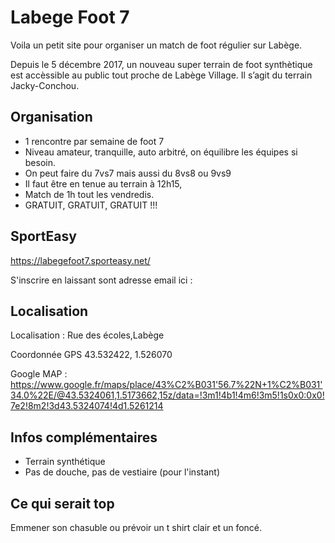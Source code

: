# Labege Foot 7
 

Voila un petit site pour organiser un match de foot régulier sur Labège.

Depuis le 5 décembre 2017, un nouveau super terrain de foot synthètique est accèssible au public tout proche de Labège Village. Il s’agit du terrain Jacky-Conchou.

## Organisation

- 1 rencontre par semaine de foot 7
- Niveau amateur, tranquille, auto arbitré, on équilibre les équipes si besoin.
- On peut faire du 7vs7 mais aussi du 8vs8 ou 9vs9
- Il faut être en tenue au terrain à 12h15,
- Match de 1h tout les vendredis.
- GRATUIT, GRATUIT, GRATUIT !!!

## SportEasy

https://labegefoot7.sporteasy.net/

S'inscrire en laissant sont adresse email ici :


## Localisation
  
Localisation : Rue des écoles,Labège

Coordonnée GPS  43.532422, 1.526070

Google MAP : https://www.google.fr/maps/place/43%C2%B031'56.7%22N+1%C2%B031'34.0%22E/@43.5324061,1.5173662,15z/data=!3m1!4b1!4m6!3m5!1s0x0:0x0!7e2!8m2!3d43.5324074!4d1.5261214

 
## Infos complémentaires

- Terrain synthétique
- Pas de douche, pas de vestiaire (pour l'instant)

## Ce qui serait top 

Emmener son chasuble ou prévoir un t shirt clair et un foncé.
